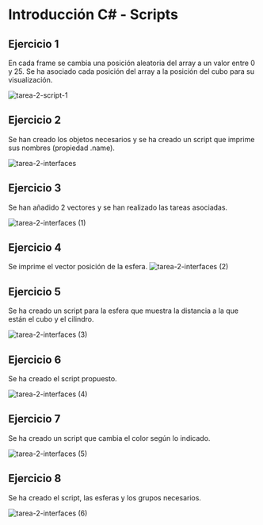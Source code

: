 # Introducción C# - Scripts
## Ejercicio 1
En cada frame se cambia una posición aleatoria del array a un valor entre 0 y 25. Se ha asociado cada posición del array a la posición del cubo para su visualización.

![tarea-2-script-1](https://github.com/Francisco-Marques-Armas/tarea-2-interfaces/assets/72305337/6719ab94-45fb-44b0-ae09-9b713ab9bafa)

## Ejercicio 2
Se han creado los objetos necesarios y se ha creado un script que imprime sus nombres (propiedad .name).

![tarea-2-interfaces](https://github.com/Francisco-Marques-Armas/tarea-2-interfaces/assets/72305337/26253da7-1552-4799-b677-0f25f6cdb71a)

## Ejercicio 3
Se han añadido 2 vectores y se han realizado las tareas asociadas.

![tarea-2-interfaces (1)](https://github.com/Francisco-Marques-Armas/tarea-2-interfaces/assets/72305337/9025f5bc-93bc-41b9-a3d8-f76deab80683)

## Ejercicio 4
Se imprime el vector posición de la esfera.
![tarea-2-interfaces (2)](https://github.com/Francisco-Marques-Armas/tarea-2-interfaces/assets/72305337/1154108e-4da3-4014-84ad-1891a2eeb18f)


## Ejercicio 5
Se ha creado un script para la esfera que muestra la distancia a la que están el cubo y el cilindro.

![tarea-2-interfaces (3)](https://github.com/Francisco-Marques-Armas/tarea-2-interfaces/assets/72305337/35a8641e-5157-4a09-be5d-e64aa8ca5fe1)

## Ejercicio 6
Se ha creado el script propuesto.

![tarea-2-interfaces (4)](https://github.com/Francisco-Marques-Armas/tarea-2-interfaces/assets/72305337/7dff6828-cadb-4957-9dd4-151a46340f00)

## Ejercicio 7 
Se ha creado un script que cambia el color según lo indicado.

![tarea-2-interfaces (5)](https://github.com/Francisco-Marques-Armas/tarea-2-interfaces/assets/72305337/9661ee7d-5bc0-43a0-b696-8e303069ecf3)

## Ejercicio 8
Se ha creado el script, las esferas y los grupos necesarios.

![tarea-2-interfaces (6)](https://github.com/Francisco-Marques-Armas/tarea-2-interfaces/assets/72305337/eb4ac21e-985f-421f-a95f-9e6d7a919813)
